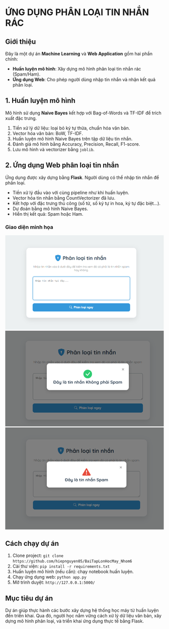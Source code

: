 
<div>
  <h1>ỨNG DỤNG PHÂN LOẠI TIN NHẮN RÁC</h1>

  <h2>Giới thiệu</h2>
  <p>
    Đây là một dự án <strong>Machine Learning</strong> và <strong>Web Application</strong> gồm hai phần chính:
  </p>
  <ul>
    <li><strong>Huấn luyện mô hình</strong>: Xây dựng mô hình phân loại tin nhắn rác (Spam/Ham).</li>
    <li><strong>Ứng dụng Web</strong>: Cho phép người dùng nhập tin nhắn và nhận kết quả phân loại.</li>
  </ul>

  <h2>1. Huấn luyện mô hình</h2>
  <p>Mô hình sử dụng <strong>Naive Bayes</strong> kết hợp với Bag-of-Words và TF-IDF để trích xuất đặc trưng.</p>
  <ol>
    <li>Tiền xử lý dữ liệu: loại bỏ ký tự thừa, chuẩn hóa văn bản.</li>
    <li>Vector hóa văn bản: BoW, TF-IDF.</li>
    <li>Huấn luyện mô hình Naive Bayes trên tập dữ liệu tin nhắn.</li>
    <li>Đánh giá mô hình bằng Accuracy, Precision, Recall, F1-score.</li>
    <li>Lưu mô hình và vectorizer bằng <code>joblib</code>.</li>
  </ol>


  <h2>2. Ứng dụng Web phân loại tin nhắn</h2>
  <p>Ứng dụng được xây dựng bằng <strong>Flask</strong>. Người dùng có thể nhập tin nhắn để phân loại.</p>
  <ul>
    <li>Tiền xử lý đầu vào với cùng pipeline như khi huấn luyện.</li>
    <li>Vector hóa tin nhắn bằng CountVectorizer đã lưu.</li>
    <li>Kết hợp với đặc trưng thủ công (số từ, số ký tự in hoa, ký tự đặc biệt...).</li>
    <li>Dự đoán bằng mô hình Naive Bayes.</li>
    <li>Hiển thị kết quả: Spam hoặc Ham.</li>
  </ul>

  <h3>Giao diện minh họa</h3>
  <img src="https://github.com/hiepnguyen05/BaiTapLonHocMay_Nhom6/blob/main/mainimg.png?raw=true" alt="Giao diện web" width="600">
  <img src="https://github.com/hiepnguyen05/BaiTapLonHocMay_Nhom6/blob/main/ham.png?raw=true" alt="Giao diện web" width="600">
  <img src="https://github.com/hiepnguyen05/BaiTapLonHocMay_Nhom6/blob/main/spam.png?raw=true" alt="Giao diện web" width="600">

  <h2>Cách chạy dự án</h2>
  <ol>
    <li>Clone project: <code>git clone https://github.com/hiepnguyen05/BaiTapLonHocMay_Nhom6</code></li>
    <li>Cài thư viện: <code>pip install -r requirements.txt</code></li>
    <li>Huấn luyện mô hình (nếu cần): chạy notebook huấn luyện.</li>
    <li>Chạy ứng dụng web: <code>python app.py</code></li>
    <li>Mở trình duyệt: <code>http://127.0.0.1:5000/</code></li>
  </ol>

  <h2>Mục tiêu dự án</h2>
  <p>
    Dự án giúp thực hành các bước xây dựng hệ thống học máy từ huấn luyện đến triển khai.
    Qua đó, người học nắm vững cách xử lý dữ liệu văn bản, xây dựng mô hình phân loại,
    và triển khai ứng dụng thực tế bằng Flask.
  </p>
</div>
